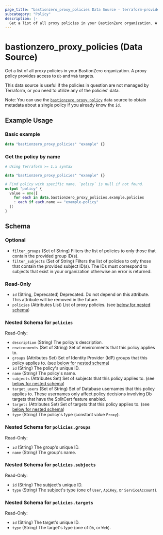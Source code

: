 ```yaml
---
page_title: "bastionzero_proxy_policies Data Source - terraform-provider-bastionzero"
subcategory: "Policy"
description: |-
  Get a list of all proxy policies in your BastionZero organization. A proxy policy provides access to Db and Web targets.
---
```


# bastionzero_proxy_policies (Data Source)

Get a list of all proxy policies in your BastionZero organization. A proxy policy provides access to `Db` and `Web` targets.

This data source is useful if the policies in question are not managed by
Terraform, or you need to utilize any of the policies' data.

Note: You can use the [`bastionzero_proxy_policy`](proxy_policy) data
source to obtain metadata about a single policy if you already know the `id`.

## Example Usage

### Basic example

```terraform
data "bastionzero_proxy_policies" "example" {}
```

### Get the policy by name

```terraform
# Using Terraform >= 1.x syntax

data "bastionzero_proxy_policies" "example" {}

# Find policy with specific name. `policy` is null if not found.
output "policy" {
  value = one([
    for each in data.bastionzero_proxy_policies.example.policies
    : each if each.name == "example-policy"
  ])
}
```

<!-- schema generated by tfplugindocs -->
## Schema

### Optional

- `filter_groups` (Set of String) Filters the list of policies to only those that contain the provided group ID(s).
- `filter_subjects` (Set of String) Filters the list of policies to only those that contain the provided subject ID(s). The IDs must correspond to subjects that exist in your organization otherwise an error is returned.

### Read-Only

- `id` (String, Deprecated) Deprecated. Do not depend on this attribute. This attribute will be removed in the future.
- `policies` (Attributes List) List of proxy policies. (see [below for nested schema](#nestedatt--policies))

<a id="nestedatt--policies"></a>
### Nested Schema for `policies`

Read-Only:

- `description` (String) The policy's description.
- `environments` (Set of String) Set of environments that this policy applies to.
- `groups` (Attributes Set) Set of Identity Provider (IdP) groups that this policy applies to. (see [below for nested schema](#nestedatt--policies--groups))
- `id` (String) The policy's unique ID.
- `name` (String) The policy's name.
- `subjects` (Attributes Set) Set of subjects that this policy applies to. (see [below for nested schema](#nestedatt--policies--subjects))
- `target_users` (Set of String) Set of Database usernames that this policy applies to. These usernames only affect policy decisions involving Db targets that have the SplitCert feature enabled.
- `targets` (Attributes Set) Set of targets that this policy applies to. (see [below for nested schema](#nestedatt--policies--targets))
- `type` (String) The policy's type (constant value `Proxy`).

<a id="nestedatt--policies--groups"></a>
### Nested Schema for `policies.groups`

Read-Only:

- `id` (String) The group's unique ID.
- `name` (String) The group's name.


<a id="nestedatt--policies--subjects"></a>
### Nested Schema for `policies.subjects`

Read-Only:

- `id` (String) The subject's unique ID.
- `type` (String) The subject's type (one of `User`, `ApiKey`, or `ServiceAccount`).


<a id="nestedatt--policies--targets"></a>
### Nested Schema for `policies.targets`

Read-Only:

- `id` (String) The target's unique ID.
- `type` (String) The target's type (one of `Db`, or `Web`).